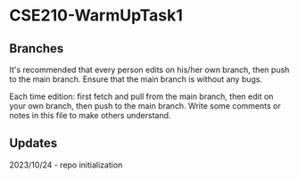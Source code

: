# CSE210-WarmUpTask1

## Branches
It's recommended that every person edits on his/her own branch, then push to the main branch. Ensure that the main branch is without any bugs.

Each time edition: first fetch and pull from the main branch, then edit on your own branch, then push to the main branch. Write some comments or notes in this file to make others understand.

## Updates
2023/10/24 - repo initialization

